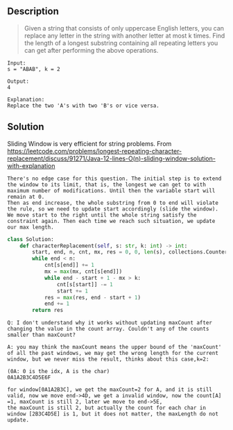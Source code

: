 ## Description
>Given a string that consists of only uppercase English letters, you can replace any letter in the string with another letter at most k times. 
Find the length of a longest substring containing all repeating letters you can get after performing the above operations.

```
Input:
s = "ABAB", k = 2

Output:
4

Explanation:
Replace the two 'A's with two 'B's or vice versa.
```

## Solution

Sliding Window is very efficient for string problems.
From https://leetcode.com/problems/longest-repeating-character-replacement/discuss/91271/Java-12-lines-O(n)-sliding-window-solution-with-explanation
```
There's no edge case for this question. The initial step is to extend the window to its limit, that is, the longest we can get to with maximum number of modifications. Until then the variable start will remain at 0.
Then as end increase, the whole substring from 0 to end will violate the rule, so we need to update start accordingly (slide the window). We move start to the right until the whole string satisfy the constraint again. Then each time we reach such situation, we update our max length.
```

```python
class Solution:
    def characterReplacement(self, s: str, k: int) -> int:
        start, end, n, cnt, mx, res = 0, 0, len(s), collections.Counter(), 0, 0
        while end < n:
            cnt[s[end]] += 1
            mx = max(mx, cnt[s[end]])
            while end - start + 1 - mx > k:
                cnt[s[start]] -= 1
                start += 1
            res = max(res, end - start + 1)
            end += 1
        return res
```

```
Q: I don't understand why it works without updating maxCount after changing the value in the count array. Couldn't any of the counts smaller than maxCount?

A: you may think the maxCount means the upper bound of the 'maxCount' of all the past windows, we may get the wrong length for the current window, but we never miss the result, thinks about this case,k=2:

(0A: 0 is the idx, A is the char)
0A1A2B3C4D5E6F

for window[0A1A2B3C], we get the maxCount=2 for A, and it is still valid, now we move end->4D, we get a invalid window, now the count[A] =1, maxCount is still 2, later we move to end->5E,
the maxCount is still 2, but actually the count for each char in window [2B3C4D5E] is 1, but it does not matter, the maxLength do not update.
```

